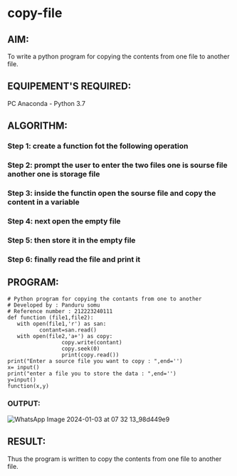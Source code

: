 # copy-file
## AIM:
To write a python program for copying the contents from one file to another file.
## EQUIPEMENT'S REQUIRED: 
PC
Anaconda - Python 3.7
## ALGORITHM: 
### Step 1: create a function fot the following operation

### Step 2: prompt the user to enter the two files one is sourse file another one is storage file
 
### Step 3: inside the functin  open the sourse file and copy the content in a variable 

### Step 4: next open the empty file 

### Step 5: then store it in the empty file

### Step 6: finally read the file and print it 

## PROGRAM:
~~~
# Python program for copying the contants from one to another 
# Developed by : Panduru somu
# Reference number : 212223240111
def function (file1,file2):   
   with open(file1,'r') as san:
          contant=san.read()
   with open(file2,'a+') as copy:
                 copy.write(contant)
                 copy.seek(0)
                 print(copy.read())
print("Enter a source file you want to copy : ",end='')
x= input()
print("enter a file you to store the data : ",end='')
y=input()
function(x,y)
~~~

### OUTPUT:
![WhatsApp Image 2024-01-03 at 07 32 13_98d449e9](https://github.com/Pandurusomu/copy-file/assets/148988619/ab97eb9c-9766-4db7-a311-719a8046db7e)




## RESULT:
Thus the program is written to copy the contents from one file to another file.
